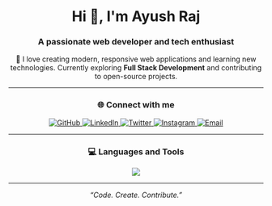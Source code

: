 <!-- 🌟 Basic GitHub README HTML Template 🌟 -->

<h1 align="center">Hi 👋, I'm Ayush Raj</h1>
<h3 align="center">A passionate web developer and tech enthusiast</h3>

<p align="center">
  🚀 I love creating modern, responsive web applications and learning new technologies.  
  Currently exploring <b>Full Stack Development</b> and contributing to open-source projects.
</p>

---

<h3 align="center">🌐 Connect with me</h3>

<p align="center">
  <a href="https://github.com/AyushRT29" target="_blank">
    <img src="https://img.shields.io/badge/GitHub-181717?style=for-the-badge&logo=github&logoColor=white" alt="GitHub"/>
  </a>
  <a href="https://www.linkedin.com/in/ayushrt29" target="_blank">
    <img src="https://img.shields.io/badge/LinkedIn-0077B5?style=for-the-badge&logo=linkedin&logoColor=white" alt="LinkedIn"/>
  </a>
  <a href="https://twitter.com/@iayushrt" target="_blank">
    <img src="https://img.shields.io/badge/Twitter-1DA1F2?style=for-the-badge&logo=twitter&logoColor=white" alt="Twitter"/>
  </a>
  <a href="https://instagram.com/iayushrt" target="_blank">
    <img src="https://img.shields.io/badge/Instagram-E4405F?style=for-the-badge&logo=instagram&logoColor=white" alt="Instagram"/>
  </a>
  <a href="mailto:ayushrajtamrakar@sspubhilai.com" target="_blank">
    <img src="https://img.shields.io/badge/Email-D14836?style=for-the-badge&logo=gmail&logoColor=white" alt="Email"/>
  </a>
</p>

---

<h3 align="center">💻 Languages and Tools</h3>

<p align="center">
  <img src="https://skillicons.dev/icons?i=html,css,js,react,nodejs,express,python,git,github,vscode" />
</p>

---

<p align="center">
  <i>“Code. Create. Contribute.”</i>
</p>
